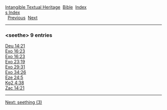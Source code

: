 [Intangible Textual Heritage](../../index)  [Bible](../index) 
[Index](index)   
[s Index](_s_)  
  [Previous](c09961)  [Next](c09963) 

------------------------------------------------------------------------

### &lt;seethe&gt; 9 entries

[Deu 14:21](../kjv/deu014.htm#021)  
[Exo 16:23](../kjv/exo016.htm#023)  
[Exo 16:23](../kjv/exo016.htm#023)  
[Exo 23:19](../kjv/exo023.htm#019)  
[Exo 29:31](../kjv/exo029.htm#031)  
[Exo 34:26](../kjv/exo034.htm#026)  
[Eze 24:5](../kjv/eze024.htm#005)  
[Kg2 4:38](../kjv/kg2004.htm#038)  
[Zac 14:21](../kjv/zac014.htm#021)  

------------------------------------------------------------------------

[Next: seething (3)](c09963)
